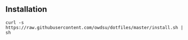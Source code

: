 ## Installation ##

    curl -s https://raw.githubusercontent.com/owdsu/dotfiles/master/install.sh | sh

